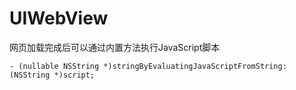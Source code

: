 # UIWebView
网页加载完成后可以通过内置方法执行JavaScript脚本

```objc
- (nullable NSString *)stringByEvaluatingJavaScriptFromString:(NSString *)script;
```

